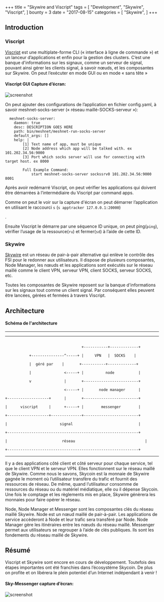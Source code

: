+++
title = "Skywire and Viscript"
tags = [
    "Development",
    "Skywire",
    "Viscript",
]
bounty = 3
date = "2017-08-15"
categories = [
    "Skywire",
]
+++
## Introduction

### Viscript

[Viscript](https://github.com/skycoin/viscript) est une multiplate-forme CLI («  interface à ligne de commande ») et un lanceur d’applications et enfin pour la gestion des clusters. C’est une banque d'informations sur les signaux, comme un serveur de signal, pouvant ainsi gérer les clients signal, à savoir nœuds, et les composantes sur Skywire. On peut l’exécuter en mode GUI ou en mode « sans tête »

#### Viscript GUI Capture d’écran:

![screenshot](viscript.jpeg)

On peut ajouter des configurations de l’application en fichier config.yaml, à savoir meshnet-socks-server (« réseau maillé-SOCKS-serveur »):

```
  meshnet-socks-server:
    daemon: true
    desc: DESCRIPTION GOES HERE
    path: bin/meshnet/meshnet-run-socks-server
    default_args: []
    help: |
        [1] Text name of app, must be unique
        [2] Node address which app will be talked with. ex 101.202.34.56:9000
        [3] Port which socks server will use for connecting with target host. ex 8000

        Full Example Command:
            start meshnet-socks-server sockssrv0 101.202.34.56:9000 8001
```

Après avoir redémarré Viscript, on peut vérifier les applications qui doivent être démarrées à l’intermédiaire du Viscript par command apps.

Comme on peut le voir sur la capture d'écran on peut démarrer l’application en utilisant le raccourci `s` (`s apptracker 127.0.0.1:20000`)

.

Ensuite Viscript le démarre par une séquence ID unique, on peut ping(`ping`), vérifier l’usage de la ressource(`ru`) et fermer(`sd`) à l’aide de cette ID.

 

### Skywire

[Skywire](https://github.com/skycoin/skywire) est un réseau de pair-à-pair alternative qui enlève le contrôle des FSI pour le redonner aux utilisateurs. Il dispose de plusieurs composantes, Node Manager, les nœuds et les applications sont exécutés sur le réseau maillé comme le client VPN, serveur VPN, client SOCKS, serveur SOCKS, etc.

Toutes les composantes de Skywire reposent sur la banque d'informations sur les signaux tout comme un client signal. Par conséquent elles peuvent être lancées, gérées et fermées à travers Viscript.

## Architecture

#### Schéma de l'architecture

------

 

------

 

```

                                   +-----------+-------------+

           +---------------^-----+ |     VPN   |  SOCKS    |

           |  géré par    |       +-----------+-------------+

           |               <-----+ |          node           |

           v               |       +-------------------------+

                           <-----+ |       node manager      |

+-------------------+      |       +-------------------------+

|      viscript     |      +-----+ |        messenger        |

+-------------------+--------------+-------------------------+

|                        signal                              |

+------------------------------------------------------------+

|                         réseau                                |

+------------------------------------------------------------+

```

 

------

 

Il y a des applications côté client et côté serveur pour chaque service, tel que le client VPN et le serveur VPN. Elles fonctionnent sur le réseau maillé de Skywire. Comme nous le savons, Skycoin est la monnaie de Skywire gagnée le moment où l’utilisateur transfère du trafic et fournit des ressources de réseau. De même, quand l’utilisateur consomme de ressources du réseau ou du matériel médiatique, elle ou il dépense Skycoin. Une fois le comptage et les règlements mis en place, Skywire génèrera les monnaies pour faire opérer le réseau.

Node, Node Manager et Messenger sont les composantes clés du réseau maillé Skywire. Node est un nœud maillé de pair-à-pair. Les applications de service accèderont à Node et leur trafic sera transféré par Node. Node Manager gère les itinéraires entre les nœuds du réseau maillé. Messenger permet aux utilisateurs se regrouper à l’aide de clés publiques. Ils sont les fondements du réseau maillé de Skywire.

## Résumé

Viscript et Skywire sont encore en cours de développement. Toutefois des étapes importantes ont été franchies dans l’écosystème Skycoin. De plus on profite et on libérera le plein potentiel d’un Internet indépendant à venir !

#### Sky-Messenger capture d’écran:

![screenshot](messenger.png)
